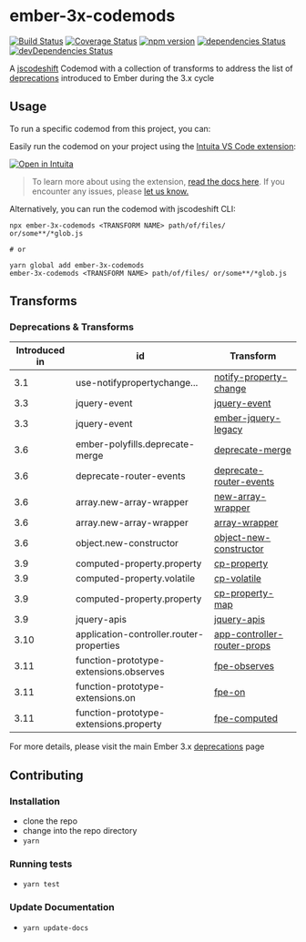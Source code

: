# ember-3x-codemods

[![Build Status](https://travis-ci.org/ember-codemods/ember-3x-codemods.svg?branch=master)](https://travis-ci.org/ember-codemods/ember-3x-codemods) 
[![Coverage Status](https://coveralls.io/repos/github/ember-codemods/ember-3x-codemods/badge.svg?branch=master)](https://coveralls.io/github/ember-codemods/ember-3x-codemods?branch=master)
[![npm version](http://img.shields.io/npm/v/ember-3x-codemods.svg?style=flat)](https://npmjs.org/package/ember-3x-codemods "View this project on npm")
[![dependencies Status](https://david-dm.org/ember-codemods/ember-3x-codemods/status.svg)](https://david-dm.org/ember-codemods/ember-3x-codemods)
[![devDependencies Status](https://david-dm.org/ember-codemods/ember-3x-codemods/dev-status.svg)](https://david-dm.org/ember-codemods/ember-3x-codemods?type=dev)



A [jscodeshift](https://github.com/facebook/jscodeshift) Codemod with a collection of transforms to address the list of [deprecations](https://deprecations.emberjs.com/v3.x) introduced to Ember during the 3.x cycle

## Usage
To run a specific codemod from this project, you can:

Easily run the codemod on your project using the [Intuita VS Code extension](https://marketplace.visualstudio.com/items?itemName=Intuita.intuita-vscode-extension):

<a href="https://tinyurl.com/ember-codemods" target="_blank"> ![Open in Intuita](https://raw.githubusercontent.com/intuita-inc/intuita-docs/master/static/img/intuita-badge.svg) </a>

> To learn more about using the extension, [read the docs here](https://docs.intuita.io/docs/vs-code-extension/quickstart). If you encounter any issues, please [let us know.](https://www.intuita.io/community)


Alternatively, you can run the codemod with jscodeshift CLI:

```
npx ember-3x-codemods <TRANSFORM NAME> path/of/files/ or/some**/*glob.js

# or

yarn global add ember-3x-codemods
ember-3x-codemods <TRANSFORM NAME> path/of/files/ or/some**/*glob.js
```

## Transforms

### Deprecations & Transforms
| Introduced in | id | Transform |
| ------------- | -- | --------- |
| 3.1           | use-notifypropertychange... | [notify-property-change](https://github.com/ember-codemods/ember-3x-codemods/tree/master/transforms/notify-property-change) |
| 3.3           | jquery-event| [jquery-event](https://github.com/ember-codemods/ember-3x-codemods/tree/master/transforms/jquery-event) |
| 3.3           | jquery-event| [ember-jquery-legacy](https://github.com/ember-codemods/ember-3x-codemods/tree/master/transforms/ember-jquery-legacy) |
| 3.6           | ember-polyfills.deprecate-merge | [ deprecate-merge ](https://github.com/ember-codemods/ember-3x-codemods/tree/master/transforms/deprecate-merge) |
| 3.6           | deprecate-router-events| [ deprecate-router-events ](https://github.com/ember-codemods/ember-3x-codemods/tree/master/transforms/deprecate-router-events) |
| 3.6           | array.new-array-wrapper | [ new-array-wrapper ](https://github.com/ember-codemods/ember-3x-codemods/tree/master/transforms/new-array-wrapper) |
| 3.6           | array.new-array-wrapper | [ array-wrapper ](https://github.com/ember-codemods/ember-3x-codemods/tree/master/transforms/array-wrapper) |
| 3.6           | object.new-constructor | [ object-new-constructor ](https://github.com/ember-codemods/ember-3x-codemods/tree/master/transforms/object-new-constructor) |
| 3.9           | computed-property.property | [ cp-property ](https://github.com/ember-codemods/ember-3x-codemods/tree/master/transforms/cp-property) |
| 3.9           | computed-property.volatile | [ cp-volatile ](https://github.com/ember-codemods/ember-3x-codemods/tree/master/transforms/cp-volatile) |
| 3.9           | computed-property.property | [ cp-property-map ](https://github.com/ember-codemods/ember-3x-codemods/tree/master/transforms/cp-property-map) |
| 3.9           | jquery-apis| [ jquery-apis ](https://github.com/ember-codemods/ember-3x-codemods/tree/master/transforms/jquery-apis) |
| 3.10           | application-controller.router-properties| [ app-controller-router-props ](https://github.com/ember-codemods/ember-3x-codemods/tree/master/transforms/app-controller-router-props) |
| 3.11          | function-prototype-extensions.observes | [ fpe-observes ](https://github.com/ember-codemods/ember-3x-codemods/tree/master/transforms/fpe-observes) |
| 3.11          | function-prototype-extensions.on | [ fpe-on ](https://github.com/ember-codemods/ember-3x-codemods/tree/master/transforms/fpe-on) |
| 3.11          | function-prototype-extensions.property | [ fpe-computed ](https://github.com/ember-codemods/ember-3x-codemods/tree/master/transforms/fpe-computed) |


For more details, please visit the main Ember 3.x [deprecations](https://deprecations.emberjs.com/v3.x) page

## Contributing

### Installation

* clone the repo
* change into the repo directory
* `yarn`

### Running tests

* `yarn test`

### Update Documentation

* `yarn update-docs`

